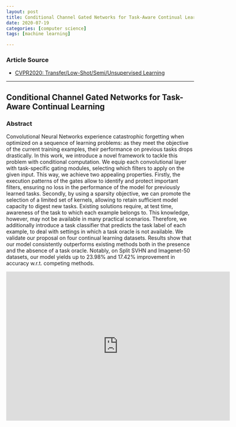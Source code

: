```yaml
---
layout: post
title: Conditional Channel Gated Networks for Task-Aware Continual Learning
date: 2020-07-19
categories: [computer science]
tags: [machine learning]

---
```


### Article Source
* [CVPR2020: Transfer/Low-Shot/Semi/Unsupervised Learning](https://www.youtube.com/watch?v=RvFKk3I3nwk&list=PL_bDvITUYucCJu11oY2ufdbaCcZmYZJAL)

----


## Conditional Channel Gated Networks for Task-Aware Continual Learning

### Abstract
 Convolutional Neural Networks experience catastrophic forgetting when optimized on a sequence of learning problems: as they meet the objective of the current training examples, their performance on previous tasks drops drastically. In this work, we introduce a novel framework to tackle this problem with conditional computation. We equip each convolutional layer with task-specific gating modules, selecting which filters to apply on the given input. This way, we achieve two appealing properties. Firstly, the execution patterns of the gates allow to identify and protect important filters, ensuring no loss in the performance of the model for previously learned tasks. Secondly, by using a sparsity objective, we can promote the selection of a limited set of kernels, allowing to retain sufficient model capacity to digest new tasks. Existing solutions require, at test time, awareness of the task to which each example belongs to. This knowledge, however, may not be available in many practical scenarios. Therefore, we additionally introduce a task classifier that predicts the task label of each example, to deal with settings in which a task oracle is not available. We validate our proposal on four continual learning datasets. Results show that our model consistently outperforms existing methods both in the presence and the absence of a task oracle. Notably, on Split SVHN and Imagenet-50 datasets, our model yields up to 23.98% and 17.42% improvement in accuracy w.r.t. competing methods.
 
<iframe width="600" height="400" src="https://www.youtube.com/embed/Qp2g-CzlxjQ" frameborder="0" allow="accelerometer; autoplay; encrypted-media; gyroscope; picture-in-picture" allowfullscreen></iframe>

